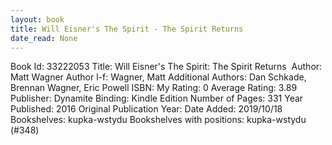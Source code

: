 ```yaml
---
layout: book
title: Will Eisner's The Spirit - The Spirit Returns 
date_read: None
---
```


Book Id: 33222053
Title: Will Eisner's The Spirit: The Spirit Returns 
Author: Matt Wagner
Author l-f: Wagner, Matt
Additional Authors: Dan Schkade, Brennan Wagner, Eric Powell
ISBN: 
My Rating: 0
Average Rating: 3.89
Publisher: Dynamite
Binding: Kindle Edition
Number of Pages: 331
Year Published: 2016
Original Publication Year: 
Date Added: 2019/10/18
Bookshelves: kupka-wstydu
Bookshelves with positions: kupka-wstydu (#348)

